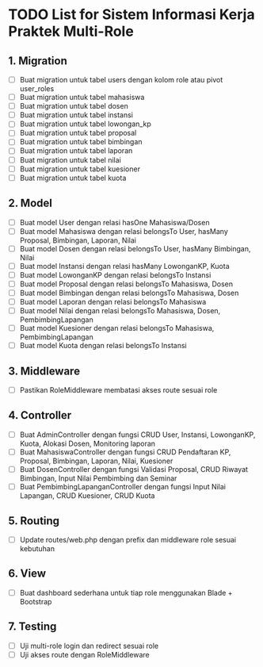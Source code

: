 # TODO List for Sistem Informasi Kerja Praktek Multi-Role

## 1. Migration
- [ ] Buat migration untuk tabel users dengan kolom role atau pivot user_roles
- [ ] Buat migration untuk tabel mahasiswa
- [ ] Buat migration untuk tabel dosen
- [ ] Buat migration untuk tabel instansi
- [ ] Buat migration untuk tabel lowongan_kp
- [ ] Buat migration untuk tabel proposal
- [ ] Buat migration untuk tabel bimbingan
- [ ] Buat migration untuk tabel laporan
- [ ] Buat migration untuk tabel nilai
- [ ] Buat migration untuk tabel kuesioner
- [ ] Buat migration untuk tabel kuota

## 2. Model
- [ ] Buat model User dengan relasi hasOne Mahasiswa/Dosen
- [ ] Buat model Mahasiswa dengan relasi belongsTo User, hasMany Proposal, Bimbingan, Laporan, Nilai
- [ ] Buat model Dosen dengan relasi belongsTo User, hasMany Bimbingan, Nilai
- [ ] Buat model Instansi dengan relasi hasMany LowonganKP, Kuota
- [ ] Buat model LowonganKP dengan relasi belongsTo Instansi
- [ ] Buat model Proposal dengan relasi belongsTo Mahasiswa, Dosen
- [ ] Buat model Bimbingan dengan relasi belongsTo Mahasiswa, Dosen
- [ ] Buat model Laporan dengan relasi belongsTo Mahasiswa
- [ ] Buat model Nilai dengan relasi belongsTo Mahasiswa, Dosen, PembimbingLapangan
- [ ] Buat model Kuesioner dengan relasi belongsTo Mahasiswa, PembimbingLapangan
- [ ] Buat model Kuota dengan relasi belongsTo Instansi

## 3. Middleware
- [ ] Pastikan RoleMiddleware membatasi akses route sesuai role

## 4. Controller
- [ ] Buat AdminController dengan fungsi CRUD User, Instansi, LowonganKP, Kuota, Alokasi Dosen, Monitoring laporan
- [ ] Buat MahasiswaController dengan fungsi CRUD Pendaftaran KP, Proposal, Bimbingan, Laporan, Nilai, Kuesioner
- [ ] Buat DosenController dengan fungsi Validasi Proposal, CRUD Riwayat Bimbingan, Input Nilai Pembimbing dan Seminar
- [ ] Buat PembimbingLapanganController dengan fungsi Input Nilai Lapangan, CRUD Kuesioner, CRUD Kuota

## 5. Routing
- [ ] Update routes/web.php dengan prefix dan middleware role sesuai kebutuhan

## 6. View
- [ ] Buat dashboard sederhana untuk tiap role menggunakan Blade + Bootstrap

## 7. Testing
- [ ] Uji multi-role login dan redirect sesuai role
- [ ] Uji akses route dengan RoleMiddleware
